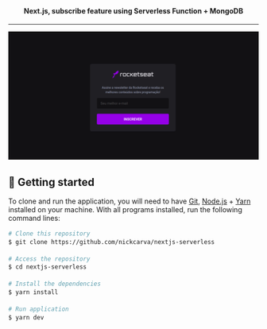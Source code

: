 <br>
<div align="center">
  <h4 align="center">
     Next.js, subscribe feature using Serverless Function + MongoDB
  </h4>
</div>

---

<p align="center">
  <img alt="Subscribe-Design" src="./.github/assets/subscribe.png">
</p>


## 🚀 Getting started

To clone and run the application, you will need to have [Git](https://git-scm.com), [Node.js](https://nodejs.org) + [Yarn](https://yarnpkg.com) installed on your machine. With all programs installed, run the following command lines:


```bash
# Clone this repository
$ git clone https://github.com/nickcarva/nextjs-serverless

# Access the repository
$ cd nextjs-serverless

# Install the dependencies
$ yarn install

# Run application
$ yarn dev
```


